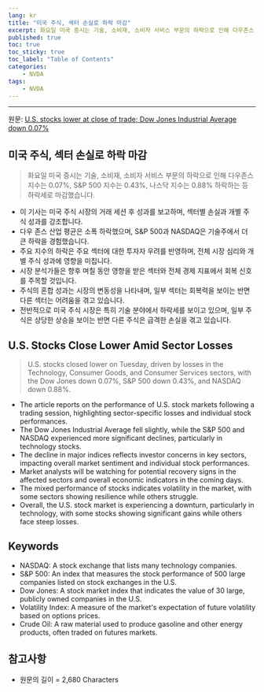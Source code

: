 ```yaml
---
lang: kr
title: "미국 주식, 섹터 손실로 하락 마감"
excerpt: 화요일 미국 증시는 기술, 소비재, 소비자 서비스 부문의 하락으로 인해 다우존스 지수는 0.07%, S&P 500 지수는 0.43%, 나스닥 지수는 0.88% 하락하는 등 하락세로 마감했습니다.
published: true
toc: true
toc_sticky: true
toc_label: "Table of Contents"
categories:
    - NVDA
tags:
    - NVDA
---
```


---

  원문: [U.S. stocks lower at close of trade; Dow Jones Industrial Average down 0.07%](https://www.investing.com/news/stock-market-news/us-stocks-lower-at-close-of-trade-dow-jones-industrial-average-down-007-3793024)

## 미국 주식, 섹터 손실로 하락 마감

> 화요일 미국 증시는 기술, 소비재, 소비자 서비스 부문의 하락으로 인해 다우존스 지수는 0.07%, S&P 500 지수는 0.43%, 나스닥 지수는 0.88% 하락하는 등 하락세로 마감했습니다.


- 이 기사는 미국 주식 시장의 거래 세션 후 성과를 보고하며, 섹터별 손실과 개별 주식 성과를 강조합니다.
- 다우 존스 산업 평균은 소폭 하락했으며, S&P 500과 NASDAQ은 기술주에서 더 큰 하락을 경험했습니다.
- 주요 지수의 하락은 주요 섹터에 대한 투자자 우려를 반영하며, 전체 시장 심리와 개별 주식 성과에 영향을 미칩니다.
- 시장 분석가들은 향후 며칠 동안 영향을 받은 섹터와 전체 경제 지표에서 회복 신호를 주목할 것입니다.
- 주식의 혼합 성과는 시장의 변동성을 나타내며, 일부 섹터는 회복력을 보이는 반면 다른 섹터는 어려움을 겪고 있습니다.
- 전반적으로 미국 주식 시장은 특히 기술 분야에서 하락세를 보이고 있으며, 일부 주식은 상당한 상승을 보이는 반면 다른 주식은 급격한 손실을 겪고 있습니다.

## U.S. Stocks Close Lower Amid Sector Losses

> U.S. stocks closed lower on Tuesday, driven by losses in the Technology, Consumer Goods, and Consumer Services sectors, with the Dow Jones down 0.07%, S&P 500 down 0.43%, and NASDAQ down 0.88%.


- The article reports on the performance of U.S. stock markets following a trading session, highlighting sector-specific losses and individual stock performances.
- The Dow Jones Industrial Average fell slightly, while the S&P 500 and NASDAQ experienced more significant declines, particularly in technology stocks.
- The decline in major indices reflects investor concerns in key sectors, impacting overall market sentiment and individual stock performances.
- Market analysts will be watching for potential recovery signs in the affected sectors and overall economic indicators in the coming days.
- The mixed performance of stocks indicates volatility in the market, with some sectors showing resilience while others struggle.
- Overall, the U.S. stock market is experiencing a downturn, particularly in technology, with some stocks showing significant gains while others face steep losses.

## Keywords

- NASDAQ: A stock exchange that lists many technology companies.
- S&P 500: An index that measures the stock performance of 500 large companies listed on stock exchanges in the U.S.
- Dow Jones: A stock market index that indicates the value of 30 large, publicly owned companies in the U.S.
- Volatility Index: A measure of the market's expectation of future volatility based on options prices.
- Crude Oil: A raw material used to produce gasoline and other energy products, often traded on futures markets.

## 참고사항

- 원문의 길이 = 2,680 Characters

